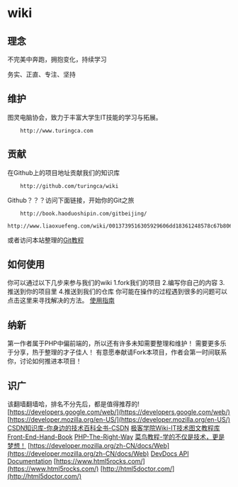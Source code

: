wiki
====

理念
----

不完美中奔跑，拥抱变化，持续学习

务实、正直、专注、坚持

维护
----

图灵电脑协会，致力于丰富大学生IT技能的学习与拓展。
```
    http://www.turingca.com
```

贡献
-----

在Github上的项目地址贡献我们的知识库
```
    http://github.com/turingca/wiki
```    
Github？？？访问下面链接，开始你的Git之旅
```
    http://book.haoduoshipin.com/gitbeijing/
    http://www.liaoxuefeng.com/wiki/0013739516305929606dd18361248578c67b8067c8c017b000/
```   
或者访问本站整理的[Git教程](platform/Git.md) 


如何使用
----
你可以通过以下几步来参与我们的wiki
1.fork我们的项目
2.编写你自己的内容
3.推送到你的项目里
4.推送到我们的仓库
你可能在操作的过程遇到很多的问题可以点击这里来寻找解决的方法。
[使用指南](http://wiki.turingca.com/#!FAQ.md)   

 
纳新
-----

第一作者属于PHP中偏前端的，所以还有许多未知需要整理和维护！
需要更多乐于分享，热于整理的才子佳人！
有意愿奉献请Fork本项目，作者会第一时间联系你，讨论如何推进本项目！

识广
----

该翻墙翻墙哈，排名不分先后，都是值得推荐的!
[https://developers.google.com/web/](https://developers.google.com/web/)
[https://developer.mozilla.org/en-US/](https://developer.mozilla.org/en-US/)
[CSDN知识库-你身边的技术百科全书-CSDN](http://lib.csdn.net/)
[极客学院Wiki-IT技术图文教程库](http://wiki.jikexueyuan.com/)
[Front-End-Hand-Book](http://www.frontendhandbook.com/)
[PHP-The-Right-Way](http://www.phptherightway.com/)
[菜鸟教程-学的不仅是技术，更是梦想！](http://www.runoob.com/)
[https://developer.mozilla.org/zh-CN/docs/Web](https://developer.mozilla.org/zh-CN/docs/Web)
[DevDocs API Documentation](http://devdocs.io/)
[https://www.html5rocks.com/](https://www.html5rocks.com/)
[http://html5doctor.com/](http://html5doctor.com/)
